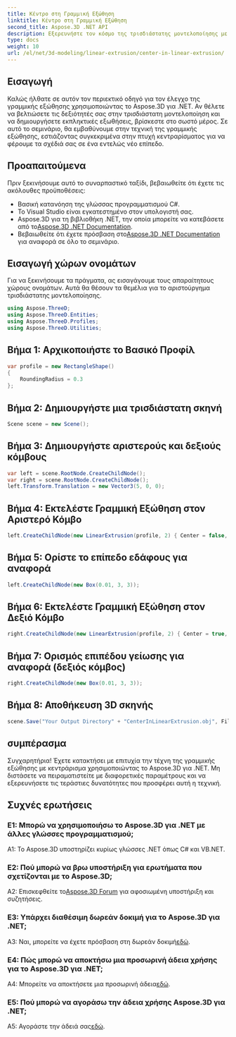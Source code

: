 ```yaml
---
title: Κέντρο στη Γραμμική Εξώθηση
linktitle: Κέντρο στη Γραμμική Εξώθηση
second_title: Aspose.3D .NET API
description: Εξερευνήστε τον κόσμο της τρισδιάστατης μοντελοποίησης με το Aspose.3D για .NET. Επικεντρώστε τις τεχνικές γραμμικής εξώθησης, δημιουργήστε εντυπωσιακά σχέδια και απελευθερώστε τη δημιουργικότητά σας.
type: docs
weight: 10
url: /el/net/3d-modeling/linear-extrusion/center-in-linear-extrusion/
---
```

## Εισαγωγή

Καλώς ήλθατε σε αυτόν τον περιεκτικό οδηγό για τον έλεγχο της γραμμικής εξώθησης χρησιμοποιώντας το Aspose.3D για .NET. Αν θέλετε να βελτιώσετε τις δεξιότητές σας στην τρισδιάστατη μοντελοποίηση και να δημιουργήσετε εκπληκτικές εξωθήσεις, βρίσκεστε στο σωστό μέρος. Σε αυτό το σεμινάριο, θα εμβαθύνουμε στην τεχνική της γραμμικής εξώθησης, εστιάζοντας συγκεκριμένα στην πτυχή κεντραρίσματος για να φέρουμε τα σχέδιά σας σε ένα εντελώς νέο επίπεδο.

## Προαπαιτούμενα

Πριν ξεκινήσουμε αυτό το συναρπαστικό ταξίδι, βεβαιωθείτε ότι έχετε τις ακόλουθες προϋποθέσεις:

- Βασική κατανόηση της γλώσσας προγραμματισμού C#.
- Το Visual Studio είναι εγκατεστημένο στον υπολογιστή σας.
-  Aspose.3D για τη βιβλιοθήκη .NET, την οποία μπορείτε να κατεβάσετε από το[Aspose.3D .NET Documentation](https://reference.aspose.com/3d/net/).
-  Βεβαιωθείτε ότι έχετε πρόσβαση στο[Aspose.3D .NET Documentation](https://reference.aspose.com/3d/net/) για αναφορά σε όλο το σεμινάριο.

## Εισαγωγή χώρων ονομάτων

Για να ξεκινήσουμε τα πράγματα, ας εισαγάγουμε τους απαραίτητους χώρους ονομάτων. Αυτά θα θέσουν τα θεμέλια για το αριστούργημα τρισδιάστατης μοντελοποίησης.

```csharp
using Aspose.ThreeD;
using Aspose.ThreeD.Entities;
using Aspose.ThreeD.Profiles;
using Aspose.ThreeD.Utilities;
```

## Βήμα 1: Αρχικοποιήστε το Βασικό Προφίλ

```csharp
var profile = new RectangleShape()
{
    RoundingRadius = 0.3
};
```

## Βήμα 2: Δημιουργήστε μια τρισδιάστατη σκηνή

```csharp
Scene scene = new Scene();
```

## Βήμα 3: Δημιουργήστε αριστερούς και δεξιούς κόμβους

```csharp
var left = scene.RootNode.CreateChildNode();
var right = scene.RootNode.CreateChildNode();
left.Transform.Translation = new Vector3(5, 0, 0);
```

## Βήμα 4: Εκτελέστε Γραμμική Εξώθηση στον Αριστερό Κόμβο

```csharp
left.CreateChildNode(new LinearExtrusion(profile, 2) { Center = false, Slices = 3 });
```

## Βήμα 5: Ορίστε το επίπεδο εδάφους για αναφορά

```csharp
left.CreateChildNode(new Box(0.01, 3, 3));
```

## Βήμα 6: Εκτελέστε Γραμμική Εξώθηση στον Δεξιό Κόμβο

```csharp
right.CreateChildNode(new LinearExtrusion(profile, 2) { Center = true, Slices = 3 });
```

## Βήμα 7: Ορισμός επιπέδου γείωσης για αναφορά (δεξιός κόμβος)

```csharp
right.CreateChildNode(new Box(0.01, 3, 3));
```

## Βήμα 8: Αποθήκευση 3D σκηνής

```csharp
scene.Save("Your Output Directory" + "CenterInLinearExtrusion.obj", FileFormat.WavefrontOBJ);
```

## συμπέρασμα

Συγχαρητήρια! Έχετε κατακτήσει με επιτυχία την τέχνη της γραμμικής εξώθησης με κεντράρισμα χρησιμοποιώντας το Aspose.3D για .NET. Μη διστάσετε να πειραματιστείτε με διαφορετικές παραμέτρους και να εξερευνήσετε τις τεράστιες δυνατότητες που προσφέρει αυτή η τεχνική.

## Συχνές ερωτήσεις

### Ε1: Μπορώ να χρησιμοποιήσω το Aspose.3D για .NET με άλλες γλώσσες προγραμματισμού;

A1: Το Aspose.3D υποστηρίζει κυρίως γλώσσες .NET όπως C# και VB.NET.

### Ε2: Πού μπορώ να βρω υποστήριξη για ερωτήματα που σχετίζονται με το Aspose.3D;

 A2: Επισκεφθείτε το[Aspose.3D Forum](https://forum.aspose.com/c/3d/18) για αφοσιωμένη υποστήριξη και συζητήσεις.

### Ε3: Υπάρχει διαθέσιμη δωρεάν δοκιμή για το Aspose.3D για .NET;

 A3: Ναι, μπορείτε να έχετε πρόσβαση στη δωρεάν δοκιμή[εδώ](https://releases.aspose.com/).

### Ε4: Πώς μπορώ να αποκτήσω μια προσωρινή άδεια χρήσης για το Aspose.3D για .NET;

 A4: Μπορείτε να αποκτήσετε μια προσωρινή άδεια[εδώ](https://purchase.aspose.com/temporary-license/).

### Ε5: Πού μπορώ να αγοράσω την άδεια χρήσης Aspose.3D για .NET;

 A5: Αγοράστε την άδειά σας[εδώ](https://purchase.aspose.com/buy).
